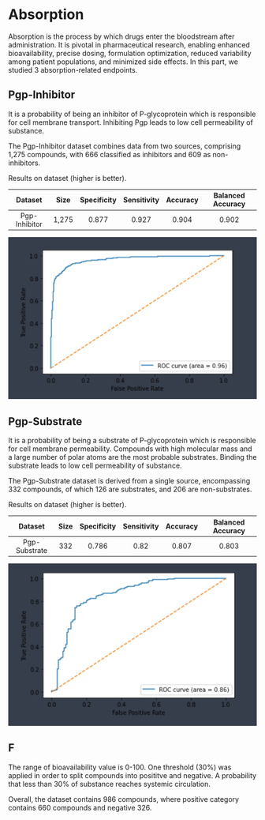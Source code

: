 # Absorption

Absorption is the process by which drugs enter the bloodstream after administration. It is pivotal in pharmaceutical research, enabling enhanced bioavailability, precise dosing, formulation optimization, reduced variability among patient populations, and minimized side effects. In this part, we studied 3 absorption-related endpoints.

## Pgp-Inhibitor

It is a probability of being an inhibitor of P-glycoprotein which is responsible for cell membrane transport. Inhibiting Pgp leads to low cell permeability of substance.

The Pgp-Inhibitor dataset combines data from two sources, comprising 1,275 compounds, with 666 classified as inhibitors and 609 as non-inhibitors.

Results on dataset (higher is better).

| Dataset | Size | Specificity | Sensitivity | Accuracy | Balanced Accuracy |
| :---: | :---: | :---: | :---: | :---: | :---: |
| Pgp-Inhibitor | 1,275 | 0.877 | 0.927 |  0.904 | 0.902 |

![Pgp-Inhibitor](../Roc_Auc/Pgp-Inhibitor.PNG)

## Pgp-Substrate

It is a probability of being a substrate of P-glycoprotein which is responsible for cell membrane permeability. Compounds with high molecular mass and a large number of polar atoms are the most probable substrates. Binding the substrate leads to low cell permeability of substance.

The Pgp-Substrate dataset is derived from a single source, encompassing 332 compounds, of which 126 are substrates, and 206 are non-substrates.

Results on dataset (higher is better).

| Dataset | Size | Specificity | Sensitivity | Accuracy | Balanced Accuracy |
| :---: | :---: | :---: | :---: | :---: | :---: |
| Pgp-Substrate | 332 | 0.786 | 0.82 |  0.807 | 0.803 |

![Pgp-Substrate](../Roc_Auc/Pgp-Substrate.PNG)

## F

The range of bioavailability value is 0-100. One threshold (30%) was applied in order to split compounds into posititve and negative. A probability that less than 30% of substance reaches systemic circulation.

Overall, the dataset contains 986 compounds, where positive category contains 660 compounds and negative 326.
